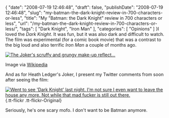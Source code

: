{
    "date": "2008-07-19 12:46:48",
    "draft": false,
    "publishDate": "2008-07-19 12:46:48",
    "slug": "my-batman-the-dark-knight-review-in-700-characters-or-less",
    "title": "My \"Batman: the Dark Knight\" review in 700 characters or less",
    "url": "\/my-batman-the-dark-knight-review-in-700-characters-or-less\/",
    "tags": [
        "Dark Knight",
        "Iron Man"
    ],
    "categories": [
        "Opinions"
    ]
}I loved the *Dark Knight*. It was fun, but it was also dark and
difficult to watch. The film was experimental (for a comic book movie)
that was a contrast to the big loud and also terrific *Iron Man* a
couple of months ago.

[![The Joker's scruffy and grungy make-up
reflect...](//upload.wikimedia.org/wikipedia/en/thumb/9/90/HeathJoker.png/202px-HeathJoker.png)](http://en.wikipedia.org/wiki/Image:HeathJoker.png)

Image via [Wikipedia](http://en.wikipedia.org/wiki/Image:HeathJoker.png)

And as for Heath Ledger's Joker, I present my Twitter comments from soon
after seeing the film:

[![Went to see 'Dark Knight' last night. I'm not sure I even want to
leave the house any more. Not while that mad fucker is still out
there.](//farm4.static.flickr.com/3164/2682398190_babaedbda9_o.png)](http://www.flickr.com/photos/joshnunn/2682398190/){.tt-flickr
.tt-flickr-Original}

Seriously, he's one scary mofo. I don't want to be Batman anymore.